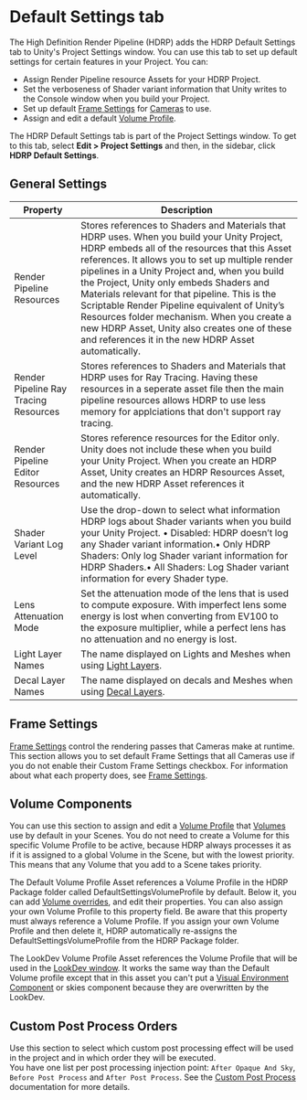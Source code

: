 # Default Settings tab

The High Definition Render Pipeline (HDRP) adds the HDRP Default Settings tab to Unity's Project Settings window. You can use this tab to set up default settings for certain features in your Project. You can:

- Assign Render Pipeline resource Assets for your HDRP Project.
- Set the verboseness of Shader variant information that Unity writes to the Console window when you build your Project.
- Set up default [Frame Settings](Frame-Settings.md) for [Cameras](HDRP-Camera.md) to use.
- Assign and edit a default [Volume Profile](Volume-Profile.md).

The HDRP Default Settings tab is part of the Project Settings window. To get to this tab, select **Edit > Project Settings** and then, in the sidebar, click **HDRP Default Settings**.

## General Settings

| Property                              | Description                                                  |
| ------------------------------------- | ------------------------------------------------------------ |
| Render Pipeline Resources             | Stores references to Shaders and Materials that HDRP uses.  When you build your Unity Project, HDRP embeds all of the resources that this Asset references. It allows you to set up multiple render pipelines in a Unity Project and, when you build the Project, Unity only embeds Shaders and Materials relevant for that pipeline. This is the Scriptable Render Pipeline equivalent of Unity’s Resources folder mechanism. When you create a new HDRP Asset, Unity also creates one of these and references it in the new HDRP Asset automatically. |
| Render Pipeline Ray Tracing Resources | Stores references to Shaders and Materials that HDRP uses for Ray Tracing. Having these resources in a seperate asset file then the main pipeline resources allows HDRP to use less memory for applciations that don't support ray tracing. |
| Render Pipeline Editor Resources      | Stores reference resources for the Editor only. Unity does not include these when you build your Unity Project.  When you create an HDRP Asset, Unity creates an HDRP Resources Asset, and the new HDRP Asset references it automatically. |
| Shader Variant Log Level              | Use the drop-down to select what information HDRP logs about Shader variants when you build your Unity Project. • Disabled: HDRP doesn’t log any Shader variant information.• Only HDRP Shaders: Only log Shader variant information for HDRP Shaders.• All Shaders: Log Shader variant information for every Shader type. |
| Lens Attenuation Mode                 | Set the attenuation mode of the lens that is used to compute exposure. With imperfect lens some energy is lost when converting from EV100 to the exposure multiplier, while a perfect lens has no attenuation and no energy is lost. |
| Light Layer Names                     | The name displayed on Lights and Meshes when using [Light Layers](Light-Layers.md). |
| Decal Layer Names                     | The name displayed on decals and Meshes when using [Decal Layers](Decal.md). |


## Frame Settings

[Frame Settings](Frame-Settings.md) control the rendering passes that Cameras make at runtime. This section allows you to set default Frame Settings that all Cameras use if you do not enable their Custom Frame Settings checkbox. For information about what each property does, see [Frame Settings](Frame-Settings.md).

## Volume Components

You can use this section to assign and edit a [Volume Profile](Volume-Profile.md) that [Volumes](Volumes.md) use by default in your Scenes. You do not need to create a Volume for this specific Volume Profile to be active, because HDRP always processes it as if it is assigned to a global Volume in the Scene, but with the lowest priority. This means that any Volume that you add to a Scene takes priority. 

The Default Volume Profile Asset references a Volume Profile in the HDRP Package folder called DefaultSettingsVolumeProfile by default. Below it, you can add [Volume overrides](Volume-Components.md), and edit their properties. You can also assign your own Volume Profile to this property field. Be aware that this property must always reference a Volume Profile. If you assign your own Volume Profile and then delete it, HDRP automatically re-assigns the DefaultSettingsVolumeProfile from the HDRP Package folder.

The LookDev Volume Profile Asset references the Volume Profile that will be used in the [LookDev window](Look-Dev.md). It works the same way than the Default Volume profile except that in this asset you can't put a [Visual Environment Component](Override-Visual-Environment.md) or skies component because they are overwritten by the LookDev.

## Custom Post Process Orders

Use this section to select which custom post processing effect will be used in the project and in which order they will be executed.  
You have one list per post processing injection point: `After Opaque And Sky`, `Before Post Process` and `After Post Process`. See the [Custom Post Process](Custom-Post-Process.md) documentation for more details.
